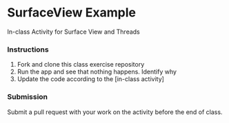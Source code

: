 # SurfaceView Example
In-class Activity for Surface View and Threads

### Instructions
1. Fork and clone this class exercise repository 
2. Run the app and see that nothing happens. Identify why
3. Update the code according to the [in-class activity]

### Submission
Submit a pull request with your work on the activity before the end of class.
